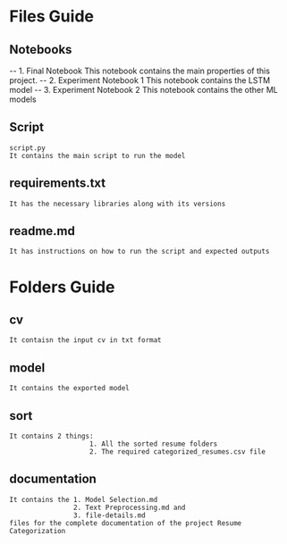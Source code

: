 # Files Guide

## Notebooks

-- 1. Final Notebook
      This notebook contains the main properties of this project.
-- 2. Experiment Notebook 1
      This notebook contains the LSTM model
-- 3. Experiment Notebook 2
      This notebook contains the other ML models
      
## Script

    script.py 
    It contains the main script to run the model

## requirements.txt

    It has the necessary libraries along with its versions

## readme.md

    It has instructions on how to run the script and expected outputs


# Folders Guide

## cv

    It contaisn the input cv in txt format

## model

    It contains the exported model

## sort

    It contains 2 things:
                        1. All the sorted resume folders
                        2. The required categorized_resumes.csv file

## documentation

    It contains the 1. Model Selection.md
                    2. Text Preprocessing.md and
                    3. file-details.md
    files for the complete documentation of the project Resume Categorization
